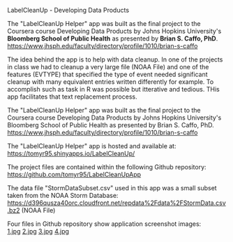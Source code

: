 LabelCleanUp - Developing Data Products

The "LabelCleanUp Helper" app was built as the final project to the Coursera course Developing Data Products by Johns Hopkins University's <b>Bloomberg School of Public Health</b> as presented by <b>Brian S. Caffo, PhD</b>.<br>
https://www.jhsph.edu/faculty/directory/profile/1010/brian-s-caffo

The idea behind the app is to help with data cleanup. In one of the projects in class we had to cleanup a very large file (NOAA File) and one of the features (EVTYPE) that specified the type of event needed significant cleanup with many equivalent entries written differently for example. To accomplish such as task in R was possible but itterative and tedious. THis app facilitates that text replacement process.

The "LabelCleanUp Helper" app was built as the final project to the Coursera course Developing Data Products by Johns Hopkins University's Bloomberg School of Public Health as presented by Brian S. Caffo, PhD.<br>
https://www.jhsph.edu/faculty/directory/profile/1010/brian-s-caffo

The "LabelCleanUp Helper" app is hosted and available at:<br>
https://tomyr95.shinyapps.io/LabelCleanUp/

The project files are contained within the following Github repository:<br>
https://github.com/tomyr95/LabelCleanUpApp

The data file "StormDataSubset.csv" used in this app was a small subset taken from the NOAA Storm Database:<br>
https://d396qusza40orc.cloudfront.net/repdata%2Fdata%2FStormData.csv.bz2 (NOAA File)

Four files in Github repository show application screenshot images:<br>
<a href="https://github.com/tomyr95/LabelCleanUpApp/blob/master/1.jpg">1.jpg</a>
<a href="https://github.com/tomyr95/LabelCleanUpApp/blob/master/2.jpg">2.jpg</a>
<a href="https://github.com/tomyr95/LabelCleanUpApp/blob/master/3.jpg">3.jpg</a>
<a href="https://github.com/tomyr95/LabelCleanUpApp/blob/master/4.jpg">4.jpg</a>

